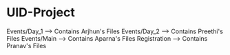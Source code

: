 # UID-Project
Events/Day_1 --> Contains Arjhun's Files
Events/Day_2 --> Contains Preethi's Files
Events/Main --> Contains Aparna's Files
Registration --> Contains Pranav's Files
